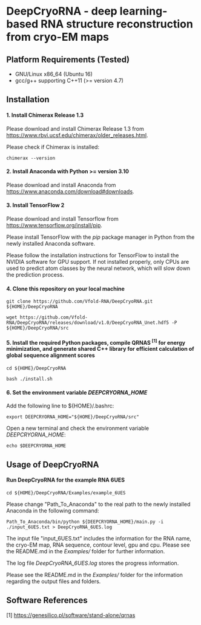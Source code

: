 # DeepCryoRNA - deep learning-based RNA structure reconstruction from cryo-EM maps


## Platform Requirements (Tested)
* GNU/Linux x86_64 (Ubuntu 16)
* gcc/g++ supporting C++11 (>= version 4.7)


## Installation

#### 1. Install Chimerax Release 1.3
Please download and install Chimerax Release 1.3 from https://www.rbvi.ucsf.edu/chimerax/older_releases.html.

Please check if Chimerax is installed:
```
chimerax --version
```

#### 2. Install Anaconda with Python >= version 3.10
Please download and install Anaconda from https://www.anaconda.com/download#downloads.

#### 3. Install TensorFlow 2
Please download and install Tensorflow from https://www.tensorflow.org/install/pip.

Please install TensorFlow with the *pip* package manager in Python from the newly installed Anaconda software.

Please follow the installation instructions for TensorFlow to install the NVIDIA software for GPU support. If not installed properly, only CPUs are used to predict atom classes by the neural network, which will slow down the prediction process. 

#### 4. Clone this repository on your local machine
```
git clone https://github.com/Vfold-RNA/DeepCryoRNA.git ${HOME}/DeepCryoRNA
```
```
wget https://github.com/Vfold-RNA/DeepCryoRNA/releases/download/v1.0/DeepCryoRNA_Unet.hdf5 -P ${HOME}/DeepCryoRNA/src
```

#### 5. Install the required Python packages, compile QRNAS <sup>[1]</sup> for energy minimization, and generate shared C++ library for efficient calculation of global sequence alignment scores
```
cd ${HOME}/DeepCryoRNA
```
```
bash ./install.sh
```

#### 6. Set the environment variable *DEEPCRYORNA_HOME*
Add the following line to ${HOME}/.bashrc:
```
export DEEPCRYORNA_HOME="${HOME}/DeepCryoRNA/src"
```

Open a new terminal and check the environment variable *DEEPCRYORNA_HOME*:
```
echo $DEEPCRYORNA_HOME
```

## Usage of DeepCryoRNA

#### Run DeepCryoRNA for the example RNA 6UES
```
cd ${HOME}/DeepCryoRNA/Examples/example_6UES
```
Please change "Path_To_Anaconda" to the real path to the newly installed Anaconda in the following command:
```
Path_To_Anaconda/bin/python ${DEEPCRYORNA_HOME}/main.py -i ./input_6UES.txt > DeepCryoRNA_6UES.log
```
The input file "input_6UES.txt" includes the information for the RNA name, the cryo-EM map, RNA sequence, contour level, gpu and cpu. Please see the README.md in the *Examples/* folder for further information.

The log file *DeepCryoRNA_6UES.log* stores the progress information.

Please see the README.md in the *Examples/* folder for the information regarding the output files and folders.


## Software References

[1] https://genesilico.pl/software/stand-alone/qrnas
